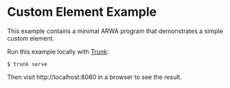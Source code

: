 # Custom Element Example

This example contains a minimal ARWA program that demonstrates a simple custom element.

Run this example locally with [Trunk](https://trunkrs.dev/):

```
$ trunk serve
```

Then visit http://localhost:8080 in a browser to see the result.
